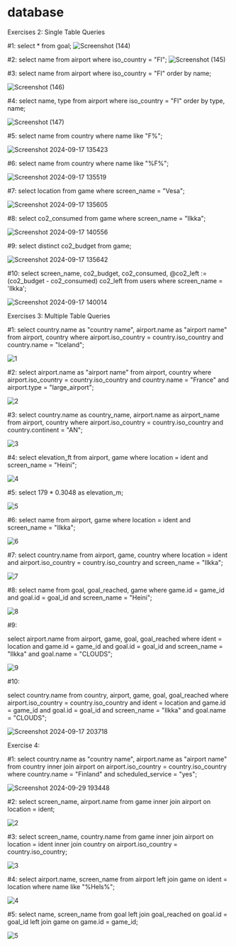 # database
Exercises 2: Single Table Queries


#1:
select * from goal;
![Screenshot (144)](https://github.com/user-attachments/assets/9d2e65dc-ceea-4b89-a1a4-b3b698949945)

#2:
select name from airport where iso_country = "FI";
![Screenshot (145)](https://github.com/user-attachments/assets/0d9054b3-4354-42a3-b775-5c0be03b3ee1)

#3:
select name from airport where iso_country = "FI" order by name;


![Screenshot (146)](https://github.com/user-attachments/assets/66c60211-658a-4437-acd7-da7a43f289ea)

#4:
select name, type from airport where iso_country = "FI" order by type, name;


![Screenshot (147)](https://github.com/user-attachments/assets/46fd5fe5-7271-4d32-84a3-2f42b0238065)

#5:
select name from country where name like "F%";


![Screenshot 2024-09-17 135423](https://github.com/user-attachments/assets/317818e7-6b9b-4c42-bc49-a28ac607039c)

#6:
select name from country where name like "%F%";

![Screenshot 2024-09-17 135519](https://github.com/user-attachments/assets/2e39378e-7e78-4c0d-af7c-51fc86ec40fc)

#7:
select location from game where screen_name = "Vesa";

![Screenshot 2024-09-17 135605](https://github.com/user-attachments/assets/f5751579-8ee4-43b2-89b8-8ae8b2e513b0)

#8:
select co2_consumed from game where screen_name = "Ilkka";

![Screenshot 2024-09-17 140556](https://github.com/user-attachments/assets/56140f38-97b6-47b3-b74a-989ab92ce67a)



#9:
select distinct co2_budget from game;

![Screenshot 2024-09-17 135642](https://github.com/user-attachments/assets/06d25731-fde9-4238-b104-c7617b90ef1b)

#10:
select screen_name, co2_budget, co2_consumed, @co2_left := (co2_budget - co2_consumed) co2_left from users where screen_name = 'Ilkka';

![Screenshot 2024-09-17 140014](https://github.com/user-attachments/assets/3b47da87-19a7-42cf-9fbd-2727de6b1205)


Exercises 3: Multiple Table Queries

#1:
select country.name as "country name", airport.name as "airport name"
from airport, country
where airport.iso_country = country.iso_country and country.name = "Iceland";

![1](https://github.com/user-attachments/assets/db9f2405-a48b-4e29-92da-205f47b958ee)

#2:
select airport.name as "airport name"
from airport, country
where airport.iso_country = country.iso_country and country.name = "France" and airport.type = "large_airport";


![2](https://github.com/user-attachments/assets/622c8cf5-d594-4223-aa4d-cba9776c63ef)

#3:
select country.name as country_name, airport.name as airport_name
from airport, country
where airport.iso_country = country.iso_country and country.continent = "AN";

![3](https://github.com/user-attachments/assets/d3bd5658-73a8-47e5-be57-96547dfdf3db)

#4:
select elevation_ft
from airport, game
where location = ident and screen_name = "Heini";

![4](https://github.com/user-attachments/assets/68567596-90a9-4c8f-b30e-0236b068b73a)

#5:
select 179 * 0.3048 as elevation_m;

![5](https://github.com/user-attachments/assets/23ff56f9-ed8a-4839-b81b-060ecb16f695)

#6:
select name
from airport, game
where location = ident and screen_name = "Ilkka";

![6](https://github.com/user-attachments/assets/7ddbd3c2-18da-4a3e-9805-99bf0792f747)

#7:
select country.name
from airport, game, country
where location = ident and airport.iso_country = country.iso_country  and screen_name = "Ilkka";

![7](https://github.com/user-attachments/assets/7f4a59e2-4288-4be7-92fa-4924c00cd79c)

#8:
select name
from goal, goal_reached, game
where game.id = game_id and goal.id = goal_id and screen_name = "Heini";

![8](https://github.com/user-attachments/assets/1107e763-6bab-4b30-a797-68166b237558)

#9:
	
select airport.name
from airport, game, goal, goal_reached
where ident = location and game.id = game_id and goal.id = goal_id and screen_name = "Ilkka" and goal.name = "CLOUDS";

![9](https://github.com/user-attachments/assets/71eac3f2-1c96-464e-a09d-7f04dca33762)

#10:

select country.name
from country, airport, game, goal, goal_reached
where airport.iso_country = country.iso_country and ident = location and game.id = game_id and goal.id = goal_id and screen_name = "Ilkka" and goal.name = "CLOUDS";


![Screenshot 2024-09-17 203718](https://github.com/user-attachments/assets/903aa1f4-098e-4f2f-b4bd-d5761426b397)


Exercise 4:

#1:
select country.name as "country name", airport.name as "airport name"
from country inner join airport on airport.iso_country = country.iso_country
where country.name = "Finland" and scheduled_service = "yes";

![Screenshot 2024-09-29 193448](https://github.com/user-attachments/assets/2518074d-3c44-4ba6-976e-83def2de5cbd)


#2:
select screen_name, airport.name
from game inner join airport on location = ident;

![2](https://github.com/user-attachments/assets/8a8386f6-a2aa-4694-8fc2-3d5559145933)

#3:
select screen_name, country.name
from game inner join airport on location = ident inner join country on airport.iso_country = country.iso_country;


![3](https://github.com/user-attachments/assets/dbcba7df-aca1-422c-819c-a84927fbcb85)

#4:
select airport.name, screen_name
from airport left join game on ident = location where name like "%Hels%";

![4](https://github.com/user-attachments/assets/fb283bb8-923c-4374-9cf1-aba758c7b5d3)

#5:
select name, screen_name
from goal left join goal_reached on goal.id = goal_id  left join game on game.id = game_id;


![5](https://github.com/user-attachments/assets/61c84260-3937-4e53-a354-31035c9d0185)




